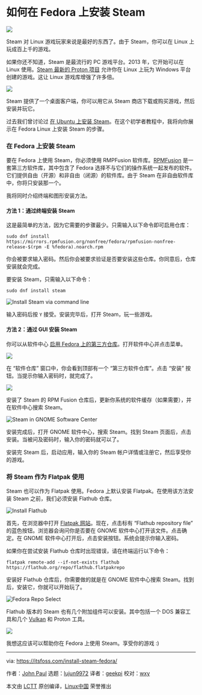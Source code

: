 [#]: subject: (How to Install Steam on Fedora [Beginner’s Tip])
[#]: via: (https://itsfoss.com/install-steam-fedora/)
[#]: author: (John Paul https://itsfoss.com/author/john/)
[#]: collector: (lujun9972)
[#]: translator: (geekpi)
[#]: reviewer: (wxy)
[#]: publisher: (wxy)
[#]: url: (https://linux.cn/article-13302-1.html)

如何在 Fedora 上安装 Steam
======

![](https://img.linux.net.cn/data/attachment/album/202104/16/090703cg4t5npnseskhxhv.jpg)

Steam 对 Linux 游戏玩家来说是最好的东西了。由于 Steam，你可以在 Linux 上玩成百上千的游戏。

如果你还不知道，Steam 是最流行的 PC 游戏平台。2013 年，它开始可以在 Linux 使用。[Steam 最新的 Proton 项目][1] 允许你在 Linux 上玩为 Windows 平台创建的游戏。这让 Linux 游戏库增强了许多倍。

![][2]

Steam 提供了一个桌面客户端，你可以用它从 Steam 商店下载或购买游戏，然后安装并玩它。

过去我们曾讨论过 [在 Ubuntu 上安装 Steam][3]。在这个初学者教程中，我将向你展示在 Fedora Linux 上安装 Steam 的步骤。

### 在 Fedora 上安装 Steam

要在 Fedora 上使用 Steam，你必须使用 RMPFusion 软件库。[RPMFusion][4] 是一套第三方软件库，其中包含了 Fedora 选择不与它们的操作系统一起发布的软件。它们提供自由（开源）和非自由（闭源）的软件库。由于 Steam 在非自由软件库中，你将只安装那一个。

我将同时介绍终端和图形安装方法。

#### 方法 1：通过终端安装 Steam

这是最简单的方法，因为它需要的步骤最少。只需输入以下命令即可启用仓库：

```
sudo dnf install https://mirrors.rpmfusion.org/nonfree/fedora/rpmfusion-nonfree-release-$(rpm -E %fedora).noarch.rpm
```

你会被要求输入密码。然后你会被要求验证是否要安装这些仓库。你同意后，仓库安装就会完成。

要安装 Steam，只需输入以下命令：

```
sudo dnf install steam
```

![Install Steam via command line][5]

输入密码后按 `Y` 接受。安装完毕后，打开 Steam，玩一些游戏。

#### 方法 2：通过 GUI 安装 Steam

你可以从软件中心 [启用 Fedora 上的第三方仓库][6]。打开软件中心并点击菜单。

![][7]

在 “软件仓库” 窗口中，你会看到顶部有一个 “第三方软件仓库”。点击 “安装” 按钮。当提示你输入密码时，就完成了。

![][8]

安装了 Steam 的 RPM Fusion 仓库后，更新你系统的软件缓存（如果需要），并在软件中心搜索 Steam。

![Steam in GNOME Software Center][9]

安装完成后，打开 GNOME 软件中心，搜索 Steam。找到 Steam 页面后，点击安装。当被问及密码时，输入你的密码就可以了。

安装完 Steam 后，启动应用，输入你的 Steam 帐户详情或注册它，然后享受你的游戏。

### 将 Steam 作为 Flatpak 使用

Steam 也可以作为 Flatpak 使用。Fedora 上默认安装 Flatpak。在使用该方法安装 Steam 之前，我们必须安装 Flathub 仓库。

![Install Flathub][10]

首先，在浏览器中打开 [Flatpak 网站][11]。现在，点击标有 “Flathub repository file” 的蓝色按钮。浏览器会询问你是否要在 GNOME 软件中心打开该文件。点击确定。在 GNOME 软件中心打开后，点击安装按钮。系统会提示你输入密码。

如果你在尝试安装 Flathub 仓库时出现错误，请在终端运行以下命令：

```
flatpak remote-add --if-not-exists flathub https://flathub.org/repo/flathub.flatpakrepo
```

安装好 Flathub 仓库后，你需要做的就是在 GNOME 软件中心搜索 Steam。找到后，安装它，你就可以开始玩了。

![Fedora Repo Select][12]

Flathub 版本的 Steam 也有几个附加组件可以安装。其中包括一个 DOS 兼容工具和几个 [Vulkan][13] 和 Proton 工具。

![][14]

我想这应该可以帮助你在 Fedora 上使用 Steam。享受你的游戏 :)

--------------------------------------------------------------------------------

via: https://itsfoss.com/install-steam-fedora/

作者：[John Paul][a]
选题：[lujun9972][b]
译者：[geekpi](https://github.com/geekpi)
校对：[wxy](https://github.com/wxy)

本文由 [LCTT](https://github.com/LCTT/TranslateProject) 原创编译，[Linux中国](https://linux.cn/) 荣誉推出

[a]: https://itsfoss.com/author/john/
[b]: https://github.com/lujun9972
[1]: https://itsfoss.com/steam-play-proton/
[2]: https://i0.wp.com/itsfoss.com/wp-content/uploads/2017/05/Steam-Store.jpg?resize=800%2C382&ssl=1
[3]: https://itsfoss.com/install-steam-ubuntu-linux/
[4]: https://rpmfusion.org/
[5]: https://i0.wp.com/itsfoss.com/wp-content/uploads/2021/03/install-steam-fedora.png?resize=800%2C588&ssl=1
[6]: https://itsfoss.com/fedora-third-party-repos/
[7]: https://i1.wp.com/itsfoss.com/wp-content/uploads/2020/11/software-meni.png?resize=800%2C672&ssl=1
[8]: https://i0.wp.com/itsfoss.com/wp-content/uploads/2020/11/fedora-third-party-repo-gui.png?resize=746%2C800&ssl=1
[9]: https://i0.wp.com/itsfoss.com/wp-content/uploads/2021/03/gnome-store-steam.jpg?resize=800%2C434&ssl=1
[10]: https://i2.wp.com/itsfoss.com/wp-content/uploads/2021/03/flatpak-install-button.jpg?resize=800%2C434&ssl=1
[11]: https://www.flatpak.org/setup/Fedora/
[12]: https://i0.wp.com/itsfoss.com/wp-content/uploads/2021/03/fedora-repo-select.jpg?resize=800%2C434&ssl=1
[13]: https://developer.nvidia.com/vulkan
[14]: https://i0.wp.com/itsfoss.com/wp-content/uploads/2021/03/steam-flatpak-addons.jpg?resize=800%2C434&ssl=1
